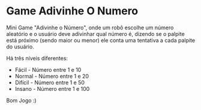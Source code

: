 # Game Adivinhe O Numero

Mini Game "Adivinhe o Número", onde um robô escolhe um número aleatório e o usuário deve adivinhar qual número é, dizendo se o palpite está próximo (sendo maior ou menor)
ele conta uma tentativa a cada palpite do usuário.

Há três níveis diferentes:

* Fácil   - Número entre 1 e 10
* Normal  - Número entre 1 e 20
* Difícil - Número entre 1 e 50
* Insano  - Número entre 1 e 100

Bom Jogo :)
